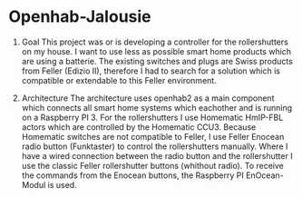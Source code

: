 # Openhab-Jalousie

1. Goal
This project was or is developing a controller for the rollershutters on my house. I want to use less as possible smart home products which are using a batterie. 
The existing switches and plugs are Swiss products from Feller (Edizio II), therefore I had to search for a solution which is compatible or extendable to this Feller environment.

2. Architecture
The architecture uses openhab2 as a main component which connects all smart home systems which eachother and is running on a Raspberry PI 3. For the rollershutters I use 
Homematic HmIP-FBL actors which are controlled by the Homematic CCU3. Because Homematic switches are not compatible to Feller, I use Feller Enocean radio button (Funktaster) to 
control the rollershutters manually. Where I have a wired connection between the radio button and the rollershutter I use the classic Feller rollershutter buttons 
(whithout radio). To receive the commands from the Enocean buttons, the Raspberry PI EnOcean-Modul is used.


 